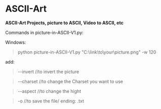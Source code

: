 # ASCII-Art
**ASCII-Art Projects, picture to ASCII, Video to ASCII, etc**


Commands in picture-in-ASCII-V1.py:

Windows:

> python picture-in-ASCII-V1.py "C:\link\to\your\picture.png" -w 120

add:

> --invert //to invert the picture

> --charset //to change the Charset you want to use

> --aspect //to change the hight

> -o //to save the file/ ending: .txt
